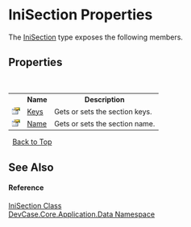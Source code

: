 # IniSection Properties
 

The <a href="T_DevCase_Core_Application_Data_IniSection">IniSection</a> type exposes the following members.


## Properties
&nbsp;<table><tr><th></th><th>Name</th><th>Description</th></tr><tr><td>![Public property](media/pubproperty.gif "Public property")</td><td><a href="P_DevCase_Core_Application_Data_IniSection_Keys">Keys</a></td><td>
Gets or sets the section keys.</td></tr><tr><td>![Public property](media/pubproperty.gif "Public property")</td><td><a href="P_DevCase_Core_Application_Data_IniSection_Name">Name</a></td><td>
Gets or sets the section name.</td></tr></table>&nbsp;
<a href="#inisection-properties">Back to Top</a>

## See Also


#### Reference
<a href="T_DevCase_Core_Application_Data_IniSection">IniSection Class</a><br /><a href="N_DevCase_Core_Application_Data">DevCase.Core.Application.Data Namespace</a><br />